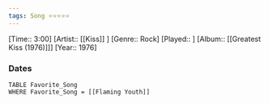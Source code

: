 ```yaml
---
tags: Song ⭐⭐⭐⭐⭐ 
---
```

[Time:: 3:00]
[Artist:: [[Kiss]] ]
[Genre:: Rock]
[Played:: ]
[Album:: [[Greatest Kiss (1976)]]]
[Year:: 1976]
### Dates
````dataview
TABLE Favorite_Song
WHERE Favorite_Song = [[Flaming Youth]]
````